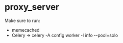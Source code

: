 # proxy_server
Make sure to run:
- memecached
- Celery -> celery -A config worker -l info --pool=solo
